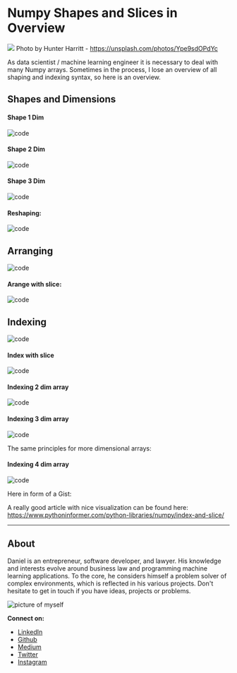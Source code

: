 # Numpy Shapes and Slices in Overview

[<img src="https://images.unsplash.com/photo-1501526029524-a8ea952b15be?ixlib=rb-1.2.1&ixid=eyJhcHBfaWQiOjEyMDd9&auto=format&fit=crop&w=2250&q=80">](
https://unsplash.com/photos/Ype9sdOPdYc)
Photo by Hunter Harritt - https://unsplash.com/photos/Ype9sdOPdYc

As data scientist / machine learning engineer it is necessary to deal with many Numpy arrays. Sometimes in the process, I lose an overview of all shaping and indexing syntax, so here is an overview.


## Shapes and Dimensions

#### Shape 1 Dim

![code](../assets/1.png)

#### Shape 2 Dim

![code](../assets/2.png)

#### Shape 3 Dim

![code](../assets/3.png)

#### Reshaping:
![code](../assets/9.png)


## Arranging

![code](../assets/4.png)

#### Arange with slice:
![code](../assets/5.png)

## Indexing

![code](../assets/6.png)

#### Index with slice
![code](../assets/7.png)

#### Indexing 2 dim array
![code](../assets/8.png)

#### Indexing 3 dim array
![code](../assets/10.png)

The same principles for more dimensional arrays:
####  Indexing 4 dim array
![code](../assets/11.png)

Here in form of a Gist: <script src="https://gist.github.com/Createdd/2232fb9017a3b9a2936d5dfdf5ec1ea5.js"></script>


A really good article with nice visualization can be found here: https://www.pythoninformer.com/python-libraries/numpy/index-and-slice/

---

## About

Daniel is an entrepreneur, software developer, and lawyer.
His knowledge and interests evolve around business law and programming machine learning applications.
To the core, he considers himself a problem solver of complex environments, which is reflected in his various projects.
Don't hesitate to get in touch if you have ideas, projects or problems.

![picture of myself](https://avatars2.githubusercontent.com/u/22077628?s=460&v=4)

**Connect on:**
- [LinkedIn](https://www.linkedin.com/in/createdd)
- [Github](https://github.com/Createdd)
- [Medium](https://medium.com/@createdd)
- [Twitter](https://twitter.com/_createdd)
- [Instagram](https://www.instagram.com/create.dd/)


<!-- Written by Daniel Deutsch -->